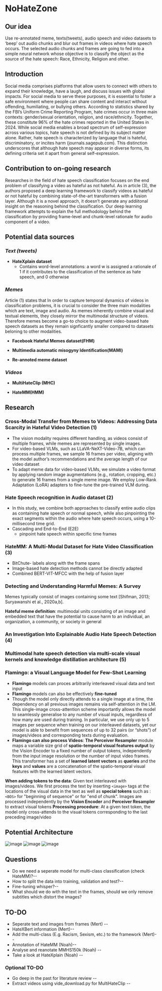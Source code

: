 # NoHateZone

## **Our idea**
Use re-annotated meme, texts(tweets), audio speech and video datasets to ‘beep’ out audio chunks and blur out frames in videos where hate speech occurs.
The selected audio chunks and frames are going to fed into a simple neural network whose objective is to classify the object as the source of the hate speech: Race, Ethnicity, Religion and other.

## **Introduction**
Social media comprises platforms that allow users to connect with others to expand their knowledge, have a laugh, and discuss issues with global impacts. For social media to serve these purposes, it is essential to foster a safe environment where people can share content and interact without offending, humiliating, or bullying others. According to statistics shared by the FBI’s Uniform Crime Reporting Program, hate crimes occur in three main contexts: gender/sexual orientation, religion, and race/ethnicity. Together, these constitute 96% of the hate crimes reported in the United States in 2024. While social media enables a broad spectrum of self-expression across various topics, hate speech is not defined by its subject matter alone. Rather, hate speech is characterized by language that is hateful, discriminatory, or incites harm (journals.sagepub.com). This distinction underscores that although hate speech may appear in diverse forms, its defining criteria set it apart from general self-expression.

## **Contribution to on-going research**
Researches in the field of hate speech classification focuses on the end problem of classifying a video as hateful as not hateful. As in article (3), the authors proposed a deep learning framework to classify videos as hateful or not hateful by combining state-of-the-art transformers with a fusion layer. Although it is a novel approach, it doesn’t generate any addiitonal insight on the reasoning behind the classification. Our deep learning framework attempts to explain the full methodology behind the classification by providing frame-level and chunk-level rationale for audio component of a video.


## **Potential data sources**

### ***Text (tweets)***

 - **HateXplain dataset**
     - Contains word-level annotations: a word w is assigned a rationale of 1 if it contributes to the classification of the sentence as hate speech, and 0 otherwise

### ***Memes***
Article (1) states that In order to capture temporal dynamics of videos in classification problems, it is crucial to consider the three main modalities which are text, image and audio. As memes inherently combine visual and textual elements, they closely mirror the multimodal structure of videos. Therefore memes become a go-to choice to augment video-based hate speech datasets as they remain signficantly smaller compared to datasets beloning to other modalities.

 - **Facebook Hateful Memes dataset(FHM)**

 - **Multimedia automatic misogyny Identification(MAMI)**

 - **Re-annoted meme dataset**

### ***Videos***

 - **MultiHateClip (MHC)**

 - **HateMM(HMM)**

## **Research**

### **Cross-Modal Transfer from Memes to Videos: Addressing Data Scarcity in Hateful Video Detection (1)**

 - The vision modality requires different handling, as videos consist of multiple frames, while memes are represented by single images.
 - For video-based VLMs, such as LLaVA-NeXT-Video-7B, which can process multiple frames, we sample 16 frames per video, aligning with the model author’s recommendations and the average length of our video dataset
 - To adapt meme data for video-based VLMs, we simulate a video format by applying random image augmentations (e.g., rotation, cropping, etc.) to generate 16 frames from a single meme image. We employ Low-Rank Adaptation (LoRA) adapters to fine-tune the pre-trained VLM during.

### **Hate Speech recognition in Audio dataset (2)**
 - In this study, we combine both approaches to classify entire audio clips as containing hate speech or normal speech, while also pinpointing the exact segments within the audio where hate speech occurs, using a 10-millisecond time grid.
 - Cascading and End-to-End (E2E)
     - pinpoint hate speech within specific time frames

### **HateMM: A Multi-Modal Dataset for Hate Video Classification (3)**
 - BitChute- labels along with the frame spans 
 - Image-based hate detection methods cannot be directly adapted
 - Combined BERT-VIT-MFCC with the help of fusion layer

### **Detecting and Understanding Harmful Memes: A Survey**
Memes typically consist of images containing some text [Shifman, 2013;
Suryawanshi et al., 2020a,b].

**Hateful meme definition**: multimodal units consisting of an image and
embedded text that have the potential to cause harm to an individual, an organization, a community, or society in general

### **An Investigation Into Explainable Audio Hate Speech Detection (4)**


### **Multimodal hate speech detection via multi-scale visual kernels and knowledge distillation architecture (5)**

### **Flamingo: a Visual Language Model for Few-Shot Learning**
 - **Flamingo** models can proces arbitrarily interleaved visual data and text input
 - **Flamingo** models can also be effectively **fine-tuned**
 - Though the model only directly attends to a single image at a time, the dependency on all previous images remains via self-attention in the LM. This single-image cross-attention scheme importantly allows the model to seamlessly generalise to any number of visual inputs, regardless of how many are used during training. In particular, we use only up to 5 images per sequence when training on our interleaved datasets, yet our model is able to benefit from sequences of up to 32 pairs (or “shots”) of images/videos and corresponding texts during evaluation.
 - **Flamingo can also process Videos**: **The Perceiver Resampler** module maps a variable size grid of **spatio-temporal visual features output** by the Vision Encoder to a fixed number of output tokens, independently from the input image resolution or the number of input video frames. This transformer has a set of **learned latent vectors** as **queries** and the **keys** and **values** are a concatenation of the spatio-temporal visual features with the learned latent vectors.

**When adding tokens to the data**:
Given text interleaved with images/videos. We first process the text by inserting `<image>` tags at the locations of the visual data in the text as well as **special tokens** such as : `<BOS>` for "beginning of sequence" or <EOC> for "end of chunk".
Images are processed independently by the **Vision Encoder** and **Perceiver Resampler** to extract visual tokens
**Processing procedure**: At a given text token, the model only cross-attends to the visual tokens corresponding to the last preceding image/video


## **Potential Architecture**
![image](https://github.com/user-attachments/assets/8122bdd2-67be-46f4-9c94-c97d4d88b53b)
![image](https://github.com/user-attachments/assets/273d49fe-05c7-4789-b114-f1698e42ec8a)
![image](https://github.com/user-attachments/assets/c293558a-6ead-4e20-a3a4-e6db71ec4f01)



## **Questions**
 - Do we need a seperate model for multi-class classification (check HateMM)?--
 - How to split the data into training, validation and test?--
 - Fine-tuning whisper?--
 - What should we do with the text in the frames, should we only remove subtitles which distort the images?


## **TO-DO**
 - Seperate text and images from frames (Mert) --
 - HateXBert information (Mert)--
 - Add the multi-class (E.g. Racism, Sexism, etc.) to the framework (Mert)--
 - Annotation of HateMM (Noah)--
 - Analyse and reanotate MMHS150k (Noah) --
 - Take a look at HateXplain (Noah) -- 

### **Optional TO-DO**
 - Go deep in the past for literature review --
 - Extract videos using vide_download.py for MultiHateClip --



